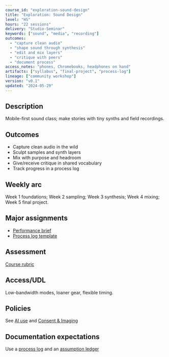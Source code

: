 ```yaml
---
course_id: "exploration-sound-design"
title: "Exploration: Sound Design"
level: "HS"
hours: "22 sessions"
delivery: "Studio-Seminar"
keywords: ["sound", "media", "recording"]
outcomes:
  - "capture clean audio"
  - "shape sound through synthesis"
  - "edit and mix layers"
  - "critique with peers"
  - "document process"
access_notes: "phones, Chromebooks, headphones on hand"
artifacts: ["syllabus", "final-project", "process-log"]
lineage: ["community workshop"]
version: "v0.1"
updated: "2024-05-29"
---
```


## Description
Mobile-first sound class; make stories with tiny synths and field recordings.

## Outcomes
- Capture clean audio in the wild
- Sculpt samples and synth layers
- Mix with purpose and headroom
- Give/receive critique in shared vocabulary
- Track progress in a process log

## Weekly arc
Week 1 foundations; Week 2 sampling; Week 3 synthesis; Week 4 mixing; Week 5 final project.

## Major assignments
- [Performance brief](assignments/performance-brief.md)
- [Process log template](../shared/templates/process-log.md)

## Assessment
[Course rubric](assessment/rubric.md)

## Access/UDL
Low-bandwidth modes, loaner gear, flexible timing.

## Policies
See [AI use](../shared/policies/ai-use.md) and [Consent & Imaging](../shared/policies/consent-and-imaging.md)

## Documentation expectations
Use a [process log](../shared/templates/process-log.md) and an [assumption ledger](../shared/templates/assumption-ledger.md)
